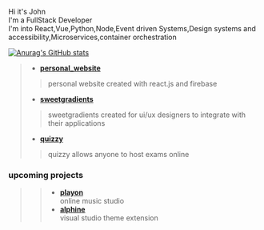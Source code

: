 Hi it's John<br>
I'm a FullStack Developer<br>
I'm into React,Vue,Python,Node,Event driven Systems,Design systems and accessibility,Microservices,container orchestration<br>

[![Anurag's GitHub stats](https://github-readme-stats.vercel.app/api?username=johnbabu021&show_icons=true&title_color=00E6C7&bg_color=27292E&icon_color=00E6C7&text_color=FFFFFF)](https://github.com/anuraghazra/github-readme-stats)

> * **[personal_website](https://johnbabu.vercel.app)**<br>
   >>personal website created with react.js and firebase
> * **[sweetgradients](https://sweetgradients.vercel.app)**<br>
   >>sweetgradients created for ui/ux designers to integrate with their applications
> * **[quizzy](https://quizzy-flax.vercel.app)**
   >>quizzy allows anyone to host exams online


### upcoming projects
 >> * **[playon](https://play-on.vercel.app)**<br>
   >>online music studio
 >> * **[alphine](https://alphine.vercel.app)**<br>
   >>visual studio theme extension
   
